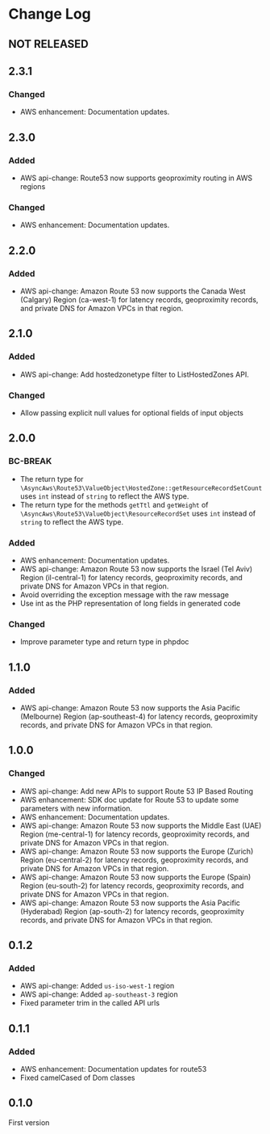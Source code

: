 # Change Log

## NOT RELEASED

## 2.3.1

### Changed

- AWS enhancement: Documentation updates.

## 2.3.0

### Added

- AWS api-change: Route53 now supports geoproximity routing in AWS regions

### Changed

- AWS enhancement: Documentation updates.

## 2.2.0

### Added

- AWS api-change: Amazon Route 53 now supports the Canada West (Calgary) Region (ca-west-1) for latency records, geoproximity records, and private DNS for Amazon VPCs in that region.

## 2.1.0

### Added

- AWS api-change: Add hostedzonetype filter to ListHostedZones API.

### Changed

- Allow passing explicit null values for optional fields of input objects

## 2.0.0

### BC-BREAK

- The return type for `\AsyncAws\Route53\ValueObject\HostedZone::getResourceRecordSetCount` uses `int` instead of `string` to reflect the AWS type.
- The return type for the methods `getTtl` and `getWeight` of `\AsyncAws\Route53\ValueObject\ResourceRecordSet` uses `int` instead of `string` to reflect the AWS type.

### Added

- AWS enhancement: Documentation updates.
- AWS api-change: Amazon Route 53 now supports the Israel (Tel Aviv) Region (il-central-1) for latency records, geoproximity records, and private DNS for Amazon VPCs in that region.
- Avoid overriding the exception message with the raw message
- Use int as the PHP representation of long fields in generated code

### Changed

- Improve parameter type and return type in phpdoc

## 1.1.0

### Added

- AWS api-change: Amazon Route 53 now supports the Asia Pacific (Melbourne) Region (ap-southeast-4) for latency records, geoproximity records, and private DNS for Amazon VPCs in that region.

## 1.0.0

### Changed

- AWS api-change: Add new APIs to support Route 53 IP Based Routing
- AWS enhancement: SDK doc update for Route 53 to update some parameters with new information.
- AWS enhancement: Documentation updates.
- AWS api-change: Amazon Route 53 now supports the Middle East (UAE) Region (me-central-1) for latency records, geoproximity records, and private DNS for Amazon VPCs in that region.
- AWS api-change: Amazon Route 53 now supports the Europe (Zurich) Region (eu-central-2) for latency records, geoproximity records, and private DNS for Amazon VPCs in that region.
- AWS api-change: Amazon Route 53 now supports the Europe (Spain) Region (eu-south-2) for latency records, geoproximity records, and private DNS for Amazon VPCs in that region.
- AWS api-change: Amazon Route 53 now supports the Asia Pacific (Hyderabad) Region (ap-south-2) for latency records, geoproximity records, and private DNS for Amazon VPCs in that region.

## 0.1.2

### Added

- AWS api-change: Added `us-iso-west-1` region
- AWS api-change: Added `ap-southeast-3` region
- Fixed parameter trim in the called API urls

## 0.1.1

### Added

- AWS enhancement: Documentation updates for route53
- Fixed camelCased of Dom classes

## 0.1.0

First version
